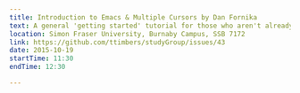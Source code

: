 ```yaml
---
title: Introduction to Emacs & Multiple Cursors by Dan Fornika
text: A general 'getting started' tutorial for those who aren't already familiar with Emacs
location: Simon Fraser University, Burnaby Campus, SSB 7172
link: https://github.com/ttimbers/studyGroup/issues/43
date: 2015-10-19
startTime: 11:30
endTime: 12:30

---
```

